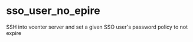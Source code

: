 # sso_user_no_epire
SSH into vcenter server and set a given SSO user's password policy to not expire
